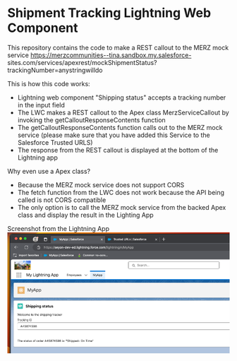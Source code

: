 # Shipment Tracking Lightning Web Component

This repository contains the code to make a REST callout to the MERZ mock service
https://merzcommunities--tina.sandbox.my.salesforce- sites.com/services/apexrest/mockShipmentStatus?trackingNumber=anystringwilldo


This is how this code works:

- Lightning web component "Shipping status" accepts a tracking number in the input field
- The LWC makes a REST callout to the Apex class MerzServiceCallout by invoking the getCalloutResponseContents function
- The getCalloutResponseContents function calls out to the MERZ mock service (please make sure that you have added this Service to the Salesforce Trusted URLS)
- The response from the REST callout is displayed at the bottom of the Lightning app

Why even use a Apex class?
 - Because the MERZ mock service does not support CORS
 - The fetch function from the LWC does not work because the API being called is not CORS compatible
 - The only option is to call the MERZ mock service from the backed Apex class and display the result in the Lighting App

Screenshot from the Lightning App
![alt text](https://github.com/raviram21/Salesforce/blob/main/sf_lwc_example/Screenshot.png)


